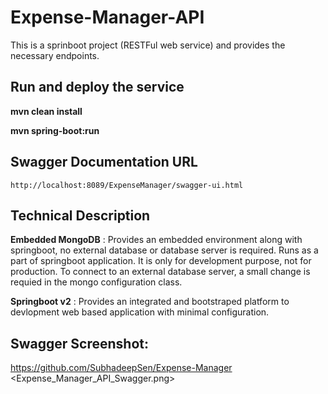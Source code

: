 # Expense-Manager-API

This is a sprinboot project (RESTFul web service) and provides the necessary endpoints. 

## Run and deploy the service

**mvn clean install**

**mvn spring-boot:run**

## Swagger Documentation URL

`http://localhost:8089/ExpenseManager/swagger-ui.html`

## Technical Description

**Embedded MongoDB** : Provides an embedded environment along with springboot, no external database or database server is required. Runs as a part of springboot application. It is only for development purpose, not for production. 
To connect to an external database server, a small change is requied in the mongo configuration class.

**Springboot v2** : Provides an integrated and bootstraped platform to devlopment web based application with minimal configuration.

## Swagger Screenshot: 
https://github.com/SubhadeepSen/Expense-Manager  <Expense_Manager_API_Swagger.png>

